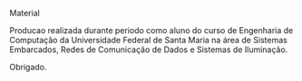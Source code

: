 Material

Producao realizada durante periodo como aluno do curso de Engenharia de Computação da Universidade Federal de Santa Maria na área de Sistemas Embarcados, Redes de Comunicação de Dados e Sistemas de Iluminação.

Obrigado.
